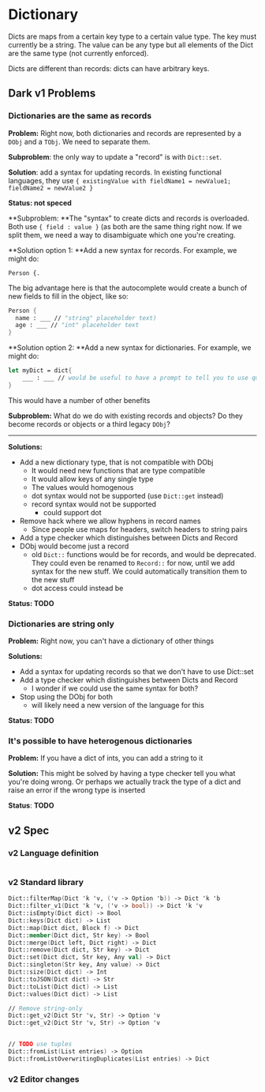 # Dictionary

Dicts are maps from a certain key type to a certain value type. The key must currently be a string. The value can be any type but all elements of the Dict are the same type (not currently enforced).

Dicts are different than records: dicts can have arbitrary keys.

## Dark v1 Problems

### Dictionaries are the same as records

**Problem:** Right now, both dictionaries and records are represented by a `DObj` and a `TObj`. We need to separate them.

**Subproblem**: the only way to update a "record" is with `Dict::set`.

**Solution**: add a syntax for updating records. In existing functional languages, they use `{ existingValue with fieldName1 = newValue1; fieldName2 = newValue2 }`

**Status: not speced**

**Subproblem: **The "syntax" to create dicts and records is overloaded. Both use `{ field : value }` (as both are the same thing right now. If we split them, we need a way to disambiguate which one you're creating.

**Solution option 1: **Add a new syntax for records. For example, we might do:

`Person {.`

The big advantage here is that the autocomplete would create a bunch of new fields to fill in the object, like so:

```fsharp
Person {
  name : ___ // "string" placeholder text)
  age : ___ // "int" placeholder text
}
```

**Solution option 2: **Add a new syntax for dictionaries. For example, we might do:

```fsharp
let myDict = dict{
    ___ : ___ // would be useful to have a prompt to tell you to use quotes here
}
```

This would have a number of other benefits

**Subproblem:** What do we do with existing records and objects? Do they become records or objects or a third legacy `DObj`?

****

**Solutions:**

* Add a new dictionary type, that is not compatible with DObj
  * It would need new functions that are type compatible
  * It would allow keys of any single type
  * The values would homogenous
  * dot syntax would not be supported (use `Dict::get` instead)
  * record syntax would not be supported
    * could support dot
* Remove hack where we allow hyphens in record names
  * Since people use maps for headers, switch headers to string pairs
* Add a type checker which distinguishes between Dicts and Record
* DObj would become just a record
  * old `Dict::` functions would be for records, and would be deprecated. They could even be renamed to `Record::` for now, until we add syntax for the new stuff. We could automatically transition them to the new stuff
  * dot access could instead be

**Status: TODO**

### Dictionaries are **string only**

**Problem:** Right now, you can't have a dictionary of other things

**Solutions:**

* Add a syntax for updating records so that we don't have to use Dict::set
* Add a type checker which distinguishes between Dicts and Record
  * I wonder if we could use the same syntax for both?
* Stop using the DObj for both
  * will likely need a new version of the language for this

**Status: TODO**

### It's possible to have heterogenous dictionaries

**Problem:** If you have a dict of ints, you can add a string to it

**Solution:** This might be solved by having a type checker tell you what you're doing wrong. Or perhaps we actually track the type of a dict and raise an error if the wrong type is inserted

**Status**: **TODO**

## v2 Spec

### v2 Language definition

```fsharp
```

### v2 Standard library

```fsharp
Dict::filterMap(Dict 'k 'v, ('v -> Option 'b)) -> Dict 'k 'b
Dict::filter_v1(Dict 'k 'v, ('v -> bool)) -> Dict 'k 'v
Dict::isEmpty(Dict dict) -> Bool
Dict::keys(Dict dict) -> List
Dict::map(Dict dict, Block f) -> Dict
Dict::member(Dict dict, Str key) -> Bool
Dict::merge(Dict left, Dict right) -> Dict
Dict::remove(Dict dict, Str key) -> Dict
Dict::set(Dict dict, Str key, Any val) -> Dict
Dict::singleton(Str key, Any value) -> Dict
Dict::size(Dict dict) -> Int
Dict::toJSON(Dict dict) -> Str
Dict::toList(Dict dict) -> List
Dict::values(Dict dict) -> List

// Remove string-only
Dict::get_v2(Dict Str 'v, Str) -> Option 'v
Dict::get_v2(Dict Str 'v, Str) -> Option 'v


// TODO use tuples
Dict::fromList(List entries) -> Option
Dict::fromListOverwritingDuplicates(List entries) -> Dict

```

### v2 Editor changes

###
